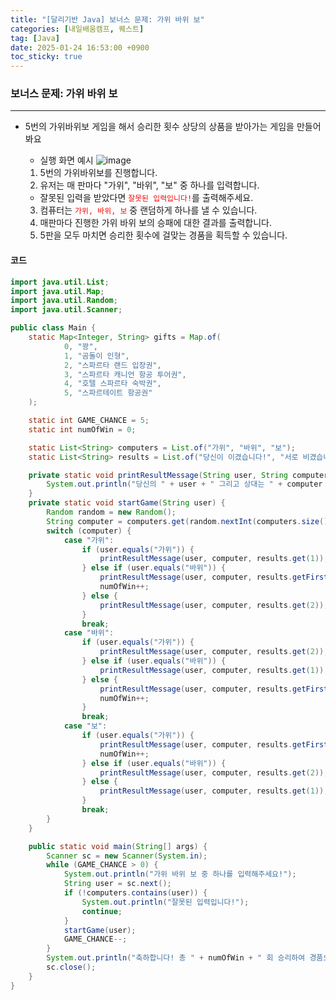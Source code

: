 ```yaml
---
title: "[달리기반 Java] 보너스 문제: 가위 바위 보"
categories: [내일배움캠프, 퀘스트]
tag: [Java]
date: 2025-01-24 16:53:00 +0900
toc_sticky: true
---
```

### 보너스 문제: 가위 바위 보
***
- 5번의 가위바위보 게임을 해서 승리한 횟수 상당의 상품을 받아가는 게임을 만들어봐요
  - 실행 화면 예시
    ![image](https://oopy.lazyrockets.com/api/v2/notion/image?src=https%3A%2F%2Fprod-files-secure.s3.us-west-2.amazonaws.com%2F83c75a39-3aba-4ba4-a792-7aefe4b07895%2Ff51f379f-7ebb-4425-80e9-919863f3fef0%2FUntitled.png&blockId=17a2dc3e-f514-8153-9bb8-f4804b6a5667)
  1. 5번의 가위바위보를 진행합니다.
  2. 유저는 매 판마다 "가위", "바위", "보" 중 하나를 입력합니다.
    - 잘못된 입력을 받았다면 <span style="color:red">`잘못된 입력입니다!`</span>를 출력해주세요.
  
  3. 컴퓨터는 <span style="color:red">`가위, 바위, 보`</span> 중 랜덤하게 하나를 낼 수 있습니다.
  4. 매판마다 진행한 가위 바위 보의 승패에 대한 결과를 출력합니다.
  5. 5판을 모두 마치면 승리한 횟수에 걸맞는 경품을 획득할 수 있습니다.

#### 코드
```java
import java.util.List;
import java.util.Map;
import java.util.Random;
import java.util.Scanner;

public class Main {
    static Map<Integer, String> gifts = Map.of(
            0, "꽝",
            1, "곰돌이 인형",
            2, "스파르타 랜드 입장권",
            3, "스파르타 캐니언 항공 투어권",
            4, "호텔 스파르타 숙박권",
            5, "스파르테이트 항공권"
    );

    static int GAME_CHANCE = 5;
    static int numOfWin = 0;

    static List<String> computers = List.of("가위", "바위", "보");
    static List<String> results = List.of("당신이 이겼습니다!", "서로 비겼습니다.", "당신이 졌습니다..");

    private static void printResultMessage(String user, String computer, String result) {
        System.out.println("당신의 " + user + " 그리고 상대는 " + computer + " 으로 " + result);
    }
    private static void startGame(String user) {
        Random random = new Random();
        String computer = computers.get(random.nextInt(computers.size()));
        switch (computer) {
            case "가위":
                if (user.equals("가위")) {
                    printResultMessage(user, computer, results.get(1));
                } else if (user.equals("바위")) {
                    printResultMessage(user, computer, results.getFirst());
                    numOfWin++;
                } else {
                    printResultMessage(user, computer, results.get(2));
                }
                break;
            case "바위":
                if (user.equals("가위")) {
                    printResultMessage(user, computer, results.get(2));
                } else if (user.equals("바위")) {
                    printResultMessage(user, computer, results.get(1));
                } else {
                    printResultMessage(user, computer, results.getFirst());
                    numOfWin++;
                }
                break;
            case "보":
                if (user.equals("가위")) {
                    printResultMessage(user, computer, results.getFirst());
                    numOfWin++;
                } else if (user.equals("바위")) {
                    printResultMessage(user, computer, results.get(2));
                } else {
                    printResultMessage(user, computer, results.get(1));
                }
                break;
        }
    }

    public static void main(String[] args) {
        Scanner sc = new Scanner(System.in);
        while (GAME_CHANCE > 0) {
            System.out.println("가위 바위 보 중 하나를 입력해주세요!");
            String user = sc.next();
            if (!computers.contains(user)) {
                System.out.println("잘못된 입력입니다!");
                continue;
            }
            startGame(user);
            GAME_CHANCE--;
        }
        System.out.println("축하합니다! 총 " + numOfWin + " 회 승리하여 경품으로 [" + gifts.get(numOfWin) + "] 을 획득하셨습니다!");
        sc.close();
    }
}
```

